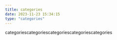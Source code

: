 ```yaml
---
title: categories
date: 2023-11-23 15:34:15
type: "categories"
---
```

categoriescategoriescategoriescategoriescategories